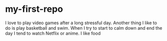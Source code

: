 # my-first-repo
I love to play video games after a long stressful day. Another thing I like to do is play basketball and swim. When I try to start to calm down and end the day I tend to watch Netflix or anime.
I like food
